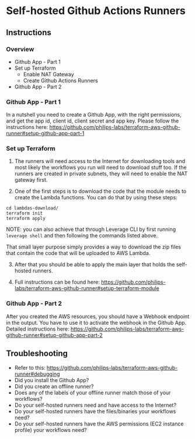 # Self-hosted Github Actions Runners

## Instructions

### Overview
* Github App - Part 1
* Set up Terraform
  * Enable NAT Gateway
  * Create Github Actions Runners
* Github App - Part 2

### Github App - Part 1
In a nutshell you need to create a Github App, with the right permissions, and get the app id, client id, client secret and app key. Please follow the instructions here:
https://github.com/philips-labs/terraform-aws-github-runner#setup-github-app-part-1

### Set up Terraform
1. The runners will need access to the Internet for downloading tools and most likely the workflows you run will need to download stuff too. If the runners are created in private subnets, they will need to enable the NAT gateway first.

2. One of the first steps is to download the code that the module needs to create the Lambda functions. You can do that by using these steps:
```
cd lambdas-download/
terraform init
terraform apply
```
NOTE: you can also achieve that through Leverage CLI by first running `leverage shell` and then following the commands listed above.

That small layer purpose simply provides a way to download the zip files that contain the code that will be uploaded to AWS Lambda.

3. After that you should be able to apply the main layer that holds the self-hosted runners.

4. Full instructions can be found here: https://github.com/philips-labs/terraform-aws-github-runner#setup-terraform-module

### Github App - Part 2
After you created the AWS resources, you should have a Webhook endpoint in the output. You have to use it to activate the webhook in the Github App. Detailed instructions here:
https://github.com/philips-labs/terraform-aws-github-runner#setup-github-app-part-2


## Troubleshooting
* Refer to this: https://github.com/philips-labs/terraform-aws-github-runner#debugging
* Did you install the Github App?
* Did you create an offline runner?
* Does any of the labels of your offline runner match those of your workflows?
* Do your self-hosted runners need and have access to the Internet?
* Do your self-hosted runners have the files/binaries your workflows need?
* Do your self-hosted runners have the AWS permissions (EC2 instance profile) your workflows need?
